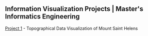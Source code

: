 ## Information Visualization Projects | Master's Informatics Engineering

[Project 1](Project1/main.html) - Topographical Data Visualization of Mount Saint Helens
